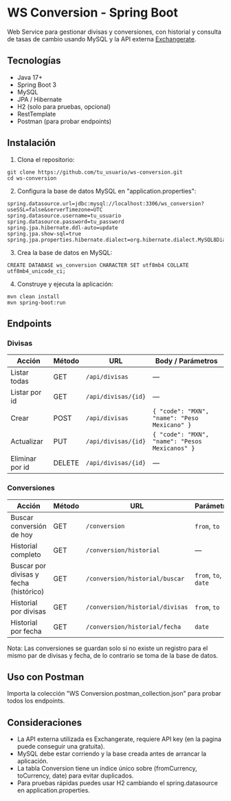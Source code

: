 # WS Conversion - Spring Boot

Web Service para gestionar divisas y conversiones, con historial y consulta de tasas de cambio usando MySQL y la API externa [Exchangerate](https://www.exchangerate-api.com/).

## Tecnologías

- Java 17+
- Spring Boot 3
- MySQL
- JPA / Hibernate
- H2 (solo para pruebas, opcional)
- RestTemplate
- Postman (para probar endpoints)

## Instalación

1. Clona el repositorio:
```
git clone https://github.com/tu_usuario/ws-conversion.git
cd ws-conversion
```
2. Configura la base de datos MySQL en "application.properties":
```
spring.datasource.url=jdbc:mysql://localhost:3306/ws_conversion?useSSL=false&serverTimezone=UTC
spring.datasource.username=tu_usuario
spring.datasource.password=tu_password
spring.jpa.hibernate.ddl-auto=update
spring.jpa.show-sql=true
spring.jpa.properties.hibernate.dialect=org.hibernate.dialect.MySQL8Dialect
```
3. Crea la base de datos en MySQL:
```
CREATE DATABASE ws_conversion CHARACTER SET utf8mb4 COLLATE utf8mb4_unicode_ci;
```
4. Construye y ejecuta la aplicación:
```
mvn clean install
mvn spring-boot:run
```
## Endpoints

### Divisas

| Acción          | Método | URL                 | Body / Parámetros                              |
| --------------- | ------ | ------------------- | ---------------------------------------------- |
| Listar todas    | GET    | `/api/divisas`      | —                                              |
| Listar por id   | GET    | `/api/divisas/{id}` | —                                              |
| Crear           | POST   | `/api/divisas`      | `{ "code": "MXN", "name": "Peso Mexicano" }`   |
| Actualizar      | PUT    | `/api/divisas/{id}` | `{ "code": "MXN", "name": "Pesos Mexicanos" }` |
| Eliminar por id | DELETE | `/api/divisas/{id}` | —                                              |

### Conversiones

| Acción                                 | Método | URL                             | Parámetros           |
| -------------------------------------- | ------ | ------------------------------- | -------------------- |
| Buscar conversión de hoy               | GET    | `/conversion`                   | `from`, `to`         |
| Historial completo                     | GET    | `/conversion/historial`         | —                    |
| Buscar por divisas y fecha (histórico) | GET    | `/conversion/historial/buscar`  | `from`, `to`, `date` |
| Historial por divisas                  | GET    | `/conversion/historial/divisas` | `from`, `to`         |
| Historial por fecha                    | GET    | `/conversion/historial/fecha`   | `date`               |

Nota: Las conversiones se guardan solo si no existe un registro para el mismo par de divisas y fecha, de lo contrario se toma de la base de datos.

## Uso con Postman

Importa la colección "WS Conversion.postman_collection.json" para probar todos los endpoints.

## Consideraciones

- La API externa utilizada es Exchangerate, requiere API key (en la pagina puede conseguir una gratuita).
- MySQL debe estar corriendo y la base creada antes de arrancar la aplicación.
- La tabla Conversion tiene un índice único sobre (fromCurrency, toCurrency, date) para evitar duplicados.
- Para pruebas rápidas puedes usar H2 cambiando el spring.datasource en application.properties.
